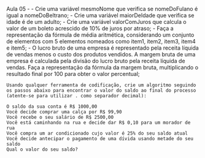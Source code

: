 Aula 05 - 
    - Crie uma variável mesmoNome que verifica se nomeDoFulano é igual a nomeDoBeltrano;
    - Crie uma variável maiorDeIdade que verifica se idade é de um adulto;
    - Crie uma variável valorComJuros que calcula o valor de um boleto acrescido de 10% de juros por atraso;
    - Faça a representação da fórmula de média aritmética, considerando um conjunto de elementos com 5 elementos nomeados como item1, item2, item3, item4 e item5;
    - O lucro bruto de uma empresa é representado pela receita líquida de vendas menos o custo dos produtos vendidos. A margem bruta de uma empresa é calculada pela divisão do lucro bruto pela receita líquida de vendas. Faça a representação da fórmula da margem bruta, multiplicando o resultado final por 100 para obter o valor percentual;

    Usando qualquer ferramenta de codificação, crie um algoritmo seguindo os passos abaixo para encontrar o valor do saldo ao final do processo (atente-se para utilizar . como separador decimal):

    O saldo da sua conta é R$ 1000,00
    Você decide comprar uma calça por R$ 99,90
    Você recebe o seu salário de R$ 2500,00
    Você está caminhando na rua e decide dar R$ 0,10 para um morador de rua
    Você compra um ar condicionado cujo valor é 25% do seu saldo atual
    Você decide antecipar o pagamento de uma dívida usando metade do seu saldo
    Qual o valor do seu saldo?